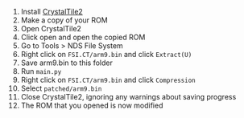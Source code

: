1. Install [CrystalTile2](https://projectpokemon.org/home/files/file/2101-crystaltile2/)
2. Make a copy of your ROM
3. Open CrystalTile2
3. Click open and open the copied ROM
4. Go to Tools > NDS File System
5. Right click on ``FSI.CT/arm9.bin`` and click ``Extract(U)``
6. Save arm9.bin to this folder
7. Run ``main.py``
8. Right click on ``FSI.CT/arm9.bin`` and click ``Compression``
9. Select ``patched/arm9.bin``
10. Close CrystalTile2, ignoring any warnings about saving progress
11. The ROM that you opened is now modified